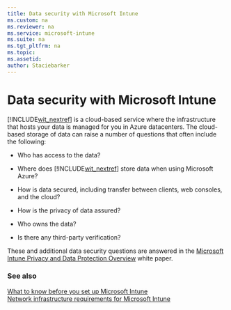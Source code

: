 ```yaml
---
title: Data security with Microsoft Intune
ms.custom: na
ms.reviewer: na
ms.service: microsoft-intune
ms.suite: na
ms.tgt_pltfrm: na
ms.topic: 
ms.assetid: 
author: Staciebarker
---
```

# Data security with Microsoft Intune

[!INCLUDE[wit_nextref](./includes/wit_nextref_md.md)] is a cloud-based service where the infrastructure that hosts your data is managed for you in Azure datacenters. The cloud-based storage of data can raise a number of questions that often include the following:

-   Who has access to the data?

-   Where does [!INCLUDE[wit_nextref](./includes/wit_nextref_md.md)] store data when using Microsoft Azure?

-   How is data secured, including transfer between clients, web consoles, and the cloud?

-   How is the privacy of data assured?

-   Who owns the data?

-   Is there any third-party verification?

These and additional data security questions are answered in the [Microsoft Intune Privacy and Data Protection Overview](http://go.microsoft.com/fwlink/?LinkId=528219) white paper.

### See also
[What to know before you set up Microsoft Intune](what-to-know-before-setting-up-microsoft-intune.md)</br>
[Network infrastructure requirements for Microsoft Intune](network-infrastructure-requirements-for-microsoft-intune.md)